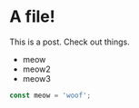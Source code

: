 # A file!

This is a post. Check out things.

- meow
- meow2
- meow3

```js
const meow = 'woof';
```
